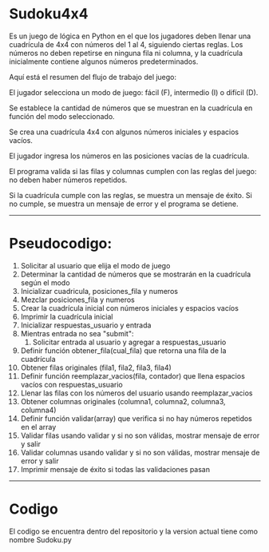 # Sudoku4x4

Es un juego de lógica en Python en el que los jugadores deben llenar una cuadrícula de 4x4 con números del 1 al 4, siguiendo ciertas reglas. Los números no deben repetirse en ninguna fila ni columna, y la cuadrícula inicialmente contiene algunos números predeterminados.

Aquí está el resumen del flujo de trabajo del juego:

El jugador selecciona un modo de juego: fácil (F), intermedio (I) o difícil (D).

Se establece la cantidad de números que se muestran en la cuadrícula en función del modo seleccionado.

Se crea una cuadrícula 4x4 con algunos números iniciales y espacios vacíos.

El jugador ingresa los números en las posiciones vacías de la cuadrícula.

El programa valida si las filas y columnas cumplen con las reglas del juego: no deben haber números repetidos.

Si la cuadrícula cumple con las reglas, se muestra un mensaje de éxito. Si no cumple, se muestra un mensaje de error y el programa se detiene.


-------------------------------------------------------------------------------------------------------------------------------------

# Pseudocodigo:

1. Solicitar al usuario que elija el modo de juego
2. Determinar la cantidad de números que se mostrarán en la cuadrícula según el modo
3. Inicializar cuadricula, posiciones_fila y numeros
4. Mezclar posiciones_fila y numeros
5. Crear la cuadrícula inicial con números iniciales y espacios vacíos
6. Imprimir la cuadrícula inicial
7. Inicializar respuestas_usuario y entrada
8. Mientras entrada no sea "submit":
   1. Solicitar entrada al usuario y agregar a respuestas_usuario
9. Definir función obtener_fila(cual_fila) que retorna una fila de la cuadrícula
10. Obtener filas originales (fila1, fila2, fila3, fila4)
11. Definir función reemplazar_vacios(fila, contador) que llena espacios vacíos con respuestas_usuario
12. Llenar las filas con los números del usuario usando reemplazar_vacios
13. Obtener columnas originales (columna1, columna2, columna3, columna4)
14. Definir función validar(array) que verifica si no hay números repetidos en el array
15. Validar filas usando validar y si no son válidas, mostrar mensaje de error y salir
16. Validar columnas usando validar y si no son válidas, mostrar mensaje de error y salir
17. Imprimir mensaje de éxito si todas las validaciones pasan

---------------------------------------------------------------------------------------------------------------------------------------

# Codigo

El codigo se encuentra dentro del repositorio y la version actual tiene como nombre Sudoku.py

